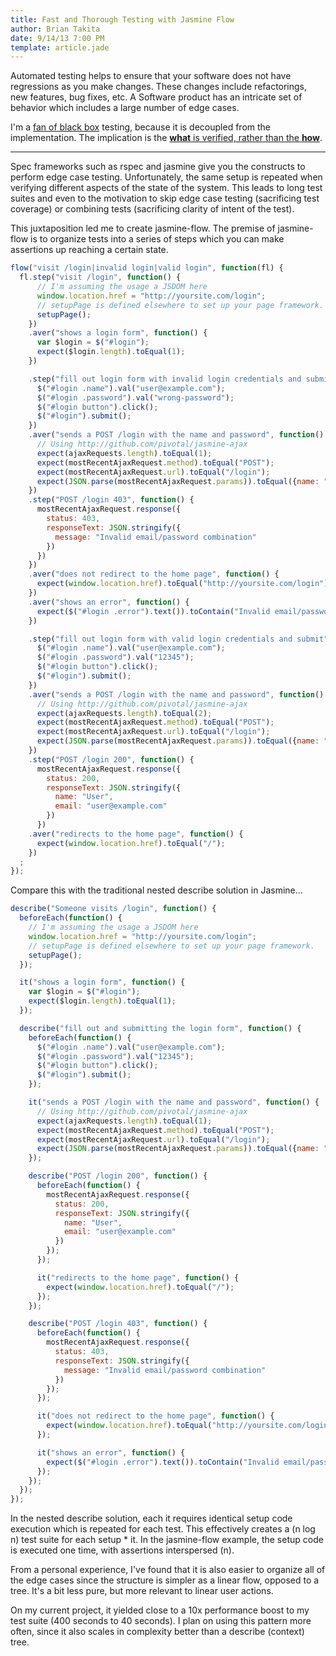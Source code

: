 ```yaml
---
title: Fast and Thorough Testing with Jasmine Flow
author: Brian Takita
date: 9/14/13 7:00 PM
template: article.jade
---
```


Automated testing helps to ensure that your software does not have regressions as you make changes. These changes include refactorings, new features, bug fixes, etc. A Software product has an intricate set of behavior which includes a large number of edge cases.

I'm a [fan of black box](/posts/automated-black-box-testing/) testing, because it is decoupled from the implementation. The implication is the <a href="http://briantakita.wordpress.com/2013/09/15/why-its-better-to-strive-toward-accomplishment-rather-than-method/" target="_blank">**what** is verified, rather than the **how**</a>.

<hr class="more"/>

Spec frameworks such as rspec and jasmine give you the constructs to perform edge case testing. Unfortunately, the same setup is repeated when verifying different aspects of the state of the system. This leads to long test suites and even to the motivation to skip edge case testing (sacrificing test coverage) or combining tests (sacrificing clarity of intent of the test).

This juxtaposition led me to create jasmine-flow. The premise of jasmine-flow is to organize tests into a series of steps which you can make assertions up reaching a certain state.

```javascript
flow("visit /login|invalid login|valid login", function(fl) {
  fl.step("visit /login", function() {
      // I'm assuming the usage a JSDOM here
      window.location.href = "http://yoursite.com/login";
      // setupPage is defined elsewhere to set up your page framework.
      setupPage();
    })
    .aver("shows a login form", function() {
      var $login = $("#login");
      expect($login.length).toEqual(1);
    })

    .step("fill out login form with invalid login credentials and submit", function() {
      $("#login .name").val("user@example.com");
      $("#login .password").val("wrong-password");
      $("#login button").click();
      $("#login").submit();
    })
    .aver("sends a POST /login with the name and password", function() {
      // Using http://github.com/pivotal/jasmine-ajax
      expect(ajaxRequests.length).toEqual(1);
      expect(mostRecentAjaxRequest.method).toEqual("POST");
      expect(mostRecentAjaxRequest.url).toEqual("/login");
      expect(JSON.parse(mostRecentAjaxRequest.params)).toEqual({name: "user@example.com", password: "wrong-password"});
    })
    .step("POST /login 403", function() {
      mostRecentAjaxRequest.response({
        status: 403,
        responseText: JSON.stringify({
          message: "Invalid email/password combination"
        })
      })
    })
    .aver("does not redirect to the home page", function() {
      expect(window.location.href).toEqual("http://yoursite.com/login");
    })
    .aver("shows an error", function() {
      expect($("#login .error").text()).toContain("Invalid email/password combination");
    })

    .step("fill out login form with valid login credentials and submit", function() {
      $("#login .name").val("user@example.com");
      $("#login .password").val("12345");
      $("#login button").click();
      $("#login").submit();
    })
    .aver("sends a POST /login with the name and password", function() {
      // Using http://github.com/pivotal/jasmine-ajax
      expect(ajaxRequests.length).toEqual(2);
      expect(mostRecentAjaxRequest.method).toEqual("POST");
      expect(mostRecentAjaxRequest.url).toEqual("/login");
      expect(JSON.parse(mostRecentAjaxRequest.params)).toEqual({name: "user@example.com", password: "12345"});
    })
    .step("POST /login 200", function() {
      mostRecentAjaxRequest.response({
        status: 200,
        responseText: JSON.stringify({
          name: "User",
          email: "user@example.com"
        })
      })
    .aver("redirects to the home page", function() {
      expect(window.location.href).toEqual("/");
    })
  ;
});
```

Compare this with the traditional nested describe solution in Jasmine...

```javascript
describe("Someone visits /login", function() {
  beforeEach(function() {
    // I'm assuming the usage a JSDOM here
    window.location.href = "http://yoursite.com/login";
    // setupPage is defined elsewhere to set up your page framework.
    setupPage();
  });

  it("shows a login form", function() {
    var $login = $("#login");
    expect($login.length).toEqual(1);
  });

  describe("fill out and submitting the login form", function() {
    beforeEach(function() {
      $("#login .name").val("user@example.com");
      $("#login .password").val("12345");
      $("#login button").click();
      $("#login").submit();
    });

    it("sends a POST /login with the name and password", function() {
      // Using http://github.com/pivotal/jasmine-ajax
      expect(ajaxRequests.length).toEqual(1);
      expect(mostRecentAjaxRequest.method).toEqual("POST");
      expect(mostRecentAjaxRequest.url).toEqual("/login");
      expect(JSON.parse(mostRecentAjaxRequest.params)).toEqual({name: "user@example.com", password: "12345"});
    });

    describe("POST /login 200", function() {
      beforeEach(function() {
        mostRecentAjaxRequest.response({
          status: 200,
          responseText: JSON.stringify({
            name: "User",
            email: "user@example.com"
          })
        });
      });

      it("redirects to the home page", function() {
        expect(window.location.href).toEqual("/");
      });
    });

    describe("POST /login 403", function() {
      beforeEach(function() {
        mostRecentAjaxRequest.response({
          status: 403,
          responseText: JSON.stringify({
            message: "Invalid email/password combination"
          })
        });
      });

      it("does not redirect to the home page", function() {
        expect(window.location.href).toEqual("http://yoursite.com/login");
      });

      it("shows an error", function() {
        expect($("#login .error").text()).toContain("Invalid email/password combination");
      });
    });
  });
});
```

In the nested describe solution, each it requires identical setup code execution which is repeated for each test. This effectively creates a (n log n) test suite for each setup * it. In the jasmine-flow example, the setup code is executed one time, with assertions interspersed (n).

From a personal experience, I've found that it is also easier to organize all of the edge cases since the structure is simpler as a linear flow, opposed to a tree. It's a bit less pure, but more relevant to linear user actions.

On my current project, it yielded close to a 10x performance boost to my test suite (400 seconds to 40 seconds). I plan on using this pattern more often, since it also scales in complexity better than a describe (context) tree.
